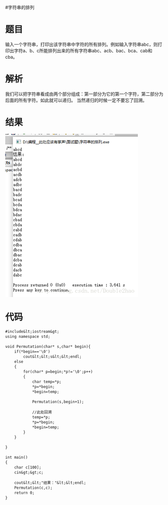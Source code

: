 #字符串的排列
# 题目

输入一个字符串，打印出该字符串中字符的所有排列。例如输入字符串abc，则打印出字符a、b、c所能排列出来的所有字符串abc、acb、bac、bca、cab和cba。

# 解析

我们可以把字符串看成由两个部分组成：第一部分为它的第一个字符，第二部分为后面的所有字符。如此就可以递归。  当然递归的时候一定不要忘了回溯。

# 结果

<img src="https://raw.githubusercontent.com/Double2hao/xujiajia_blog/main/img/16210040227690.png" alt="这里写图片描述" title="">

# 代码

```
#include&lt;iostream&gt;
using namespace std;

void Permutation(char* s,char* begin){
    if(*begin=='\0')
        cout&lt;&lt;s&lt;&lt;endl;
    else
    {
        for(char* p=begin;*p!='\0';p++)
        {
            char temp=*p;
            *p=*begin;
            *begin=temp;

            Permutation(s,begin+1);

            //此处回溯
            temp=*p;
            *p=*begin;
            *begin=temp;
        }
    }

}

int main()
{
    char c[100];
    cin&gt;&gt;c;

    cout&lt;&lt;"结果："&lt;&lt;endl;
    Permutation(c,c);
    return 0;
}

```